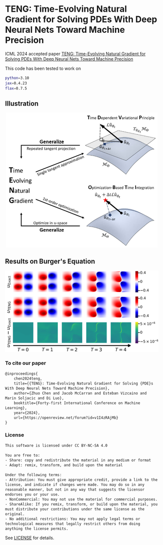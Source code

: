 # TENG: Time-Evolving Natural Gradient for Solving PDEs With Deep Neural Nets Toward Machine Precision
ICML 2024 accepted paper [TENG: Time-Evolving Natural Gradient for Solving PDEs With Deep Neural Nets Toward Machine Precision](https://arxiv.org/abs/2404.10771)

This code has been tested to work on
```bash
python=3.10
jax=0.4.23
flax=0.7.5
```


## Illustration
<p align="center">
  <img src="figures/illustration.jpg" width="500">
</p>

## Results on Burger's Equation
<p align="center">
  <img src="figures/burgers_evolve.jpg" width="800">
</p>

### To cite our paper
```
@inproceedings{
    chen2024teng,
    title={{TENG}: Time-Evolving Natural Gradient for Solving {PDE}s With Deep Neural Nets Toward Machine Precision},
    author={Zhuo Chen and Jacob McCarran and Esteban Vizcaino and Marin Soljacic and Di Luo},
    booktitle={Forty-first International Conference on Machine Learning},
    year={2024},
    url={https://openreview.net/forum?id=v1I4zRAjMb}
}
```

### License
```text
This software is licensed under CC BY-NC-SA 4.0

You are free to:
- Share: copy and redistribute the material in any medium or format
- Adapt: remix, transform, and build upon the material

Under the following terms:
- Attribution: You must give appropriate credit, provide a link to the license, and indicate if changes were made. You may do so in any reasonable manner, but not in any way that suggests the licensor endorses you or your use.
- NonCommercial: You may not use the material for commercial purposes.
- ShareAlike: If you remix, transform, or build upon the material, you must distribute your contributions under the same license as the original.
- No additional restrictions: You may not apply legal terms or technological measures that legally restrict others from doing anything the license permits.
```
See [LICENSE](LICENSE) for details.
